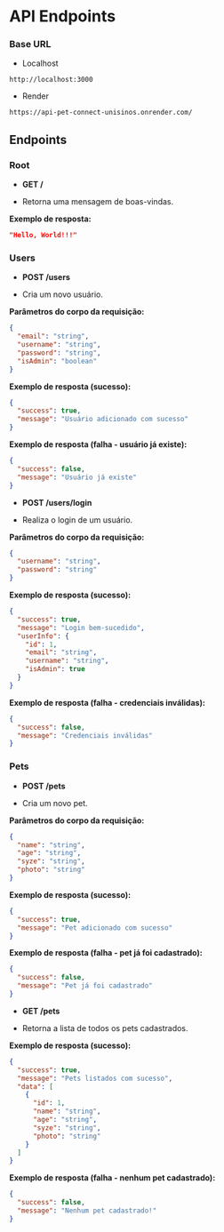 # API Endpoints

### Base URL

- Localhost

`http://localhost:3000`

- Render

`https://api-pet-connect-unisinos.onrender.com/`

## Endpoints

### Root

- **GET /**

- Retorna uma mensagem de boas-vindas.

**Exemplo de resposta:**

```json
"Hello, World!!!"
```

### Users

- **POST /users**

- Cria um novo usuário.

**Parâmetros do corpo da requisição:**

```json
{
  "email": "string",
  "username": "string",
  "password": "string",
  "isAdmin": "boolean"
}
```

**Exemplo de resposta (sucesso):**

```json
{
  "success": true,
  "message": "Usuário adicionado com sucesso"
}
```

**Exemplo de resposta (falha - usuário já existe):**

```json
{
  "success": false,
  "message": "Usuário já existe"
}
```

- **POST /users/login**

- Realiza o login de um usuário.

**Parâmetros do corpo da requisição:**

```json
{
  "username": "string",
  "password": "string"
}
```

**Exemplo de resposta (sucesso):**

```json
{
  "success": true,
  "message": "Login bem-sucedido",
  "userInfo": {
    "id": 1,
    "email": "string",
    "username": "string",
    "isAdmin": true
  }
}
```

**Exemplo de resposta (falha - credenciais inválidas):**

```json
{
  "success": false,
  "message": "Credenciais inválidas"
}
```

### Pets

- **POST /pets**

- Cria um novo pet.

**Parâmetros do corpo da requisição:**

```json
{
  "name": "string",
  "age": "string",
  "syze": "string",
  "photo": "string"
}
```

**Exemplo de resposta (sucesso):**

```json
{
  "success": true,
  "message": "Pet adicionado com sucesso"
}
```

**Exemplo de resposta (falha - pet já foi cadastrado):**

```json
{
  "success": false,
  "message": "Pet já foi cadastrado"
}
```

- **GET /pets**

- Retorna a lista de todos os pets cadastrados.

**Exemplo de resposta (sucesso):**

```json
{
  "success": true,
  "message": "Pets listados com sucesso",
  "data": [
    {
      "id": 1,
      "name": "string",
      "age": "string",
      "syze": "string",
      "photo": "string"
    }
  ]
}
```

**Exemplo de resposta (falha - nenhum pet cadastrado):**

```json
{
  "success": false,
  "message": "Nenhum pet cadastrado!"
}
```
